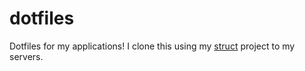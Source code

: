 # dotfiles
Dotfiles for my applications! I clone this using my [struct](https://github.com/xMdb/struct) project to my servers.
